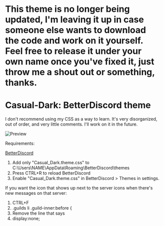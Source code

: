 # This theme is no longer being updated, I'm leaving it up in case someone else wants to download the code and work on it yourself. Feel free to release it under your own name once you've fixed it, just throw me a shout out or something, thanks.

# Casual-Dark: BetterDiscord theme

I don't recommend using my CSS as a way to learn. It's very disorganized, out of order, and very little comments. I'll work on it in the future.

![Preview](EXAMPLE.png) 

Requirements:

[BetterDiscord](https://betterdiscord.net/)

1. Add only "Casual_Dark.theme.css" to C:\Users\NAME\AppData\Roaming\BetterDiscord\themes
2. Press CTRL+R to reload BetterDiscord
3. Enable "Casual_Dark.theme.css" in BetterDiscord > Themes in settings.

If you want the icon that shows up next to the server icons when there's new messages on that server:

1. CTRL+F
2. .guilds li .guild-inner:before {
3. Remove the line that says
4. display:none;
